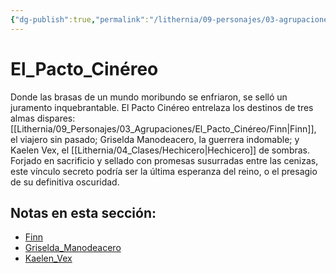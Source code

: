 ```yaml
---
{"dg-publish":true,"permalink":"/lithernia/09-personajes/03-agrupaciones/el-pacto-cinereo/home/"}
---
```


# El_Pacto_Cinéreo

Donde las brasas de un mundo moribundo se enfriaron, se selló un juramento inquebrantable. El Pacto Cinéreo entrelaza los destinos de tres almas dispares: [[Lithernia/09_Personajes/03_Agrupaciones/El_Pacto_Cinéreo/Finn\|Finn]], el viajero sin pasado; Griselda Manodeacero, la guerrera indomable; y Kaelen Vex, el [[Lithernia/04_Clases/Hechicero\|Hechicero]] de sombras. Forjado en sacrificio y sellado con promesas susurradas entre las cenizas, este vínculo secreto podría ser la última esperanza del reino, o el presagio de su definitiva oscuridad.

## Notas en esta sección:
- [Finn](./Finn.md)
- [Griselda_Manodeacero](./Griselda_Manodeacero.md)
- [Kaelen_Vex](./Kaelen_Vex.md)


